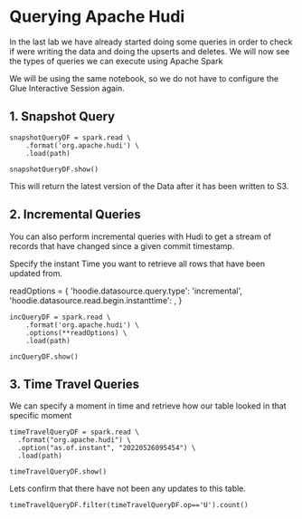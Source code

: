 # Querying Apache Hudi

In the last lab we have already started doing some queries in order to check if were writing the data and doing the upserts and deletes. We will now see the types of queries we can execute using Apache Spark

We will be using the same notebook, so we do not have to configure the Glue Interactive Session again.

## 1. Snapshot Query

```
snapshotQueryDF = spark.read \
    .format('org.apache.hudi') \
    .load(path)
    
snapshotQueryDF.show()
```

This will return the latest version of the Data after it has been written to S3.

## 2. Incremental Queries

You can also perform incremental queries with Hudi to get a stream of records that have changed since a given commit timestamp. 

Specify the instant Time you want to retrieve all rows that have been updated from.

readOptions = {
  'hoodie.datasource.query.type': 'incremental',
  'hoodie.datasource.read.begin.instanttime': <beginInstantTime>,
}

```
incQueryDF = spark.read \
    .format('org.apache.hudi') \
    .options(**readOptions) \
    .load(path)

incQueryDF.show()
```

## 3. Time Travel Queries

We can specify a moment in time and retrieve how our table looked in that specific moment

```
timeTravelQueryDF = spark.read \
  .format("org.apache.hudi") \
  .option("as.of.instant", "20220526095454") \
  .load(path)

timeTravelQueryDF.show()
```

Lets confirm that there have not been any updates to this table.

```
timeTravelQueryDF.filter(timeTravelQueryDF.op=='U').count()
```

